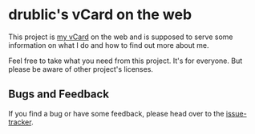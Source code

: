 # drublic's vCard on the web

This project is [my vCard](https://drublic.de/) on the web and is supposed to
serve some information on what I do and how to find out more about me.

Feel free to take what you need from this project. It's for everyone. But please
be aware of other project's licenses.

## Bugs and Feedback
If you find a bug or have some feedback, please head over to the
[issue-tracker](https://github.com/drublic/vc/issues).
